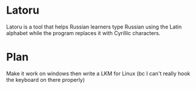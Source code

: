 # Latoru
Latoru is a tool that helps Russian learners type Russian using the Latin alphabet while the program replaces it with Cyrillic characters.

# Plan

Make it work on windows then write a LKM for Linux (bc I can't really hook the keyboard on there properly)
